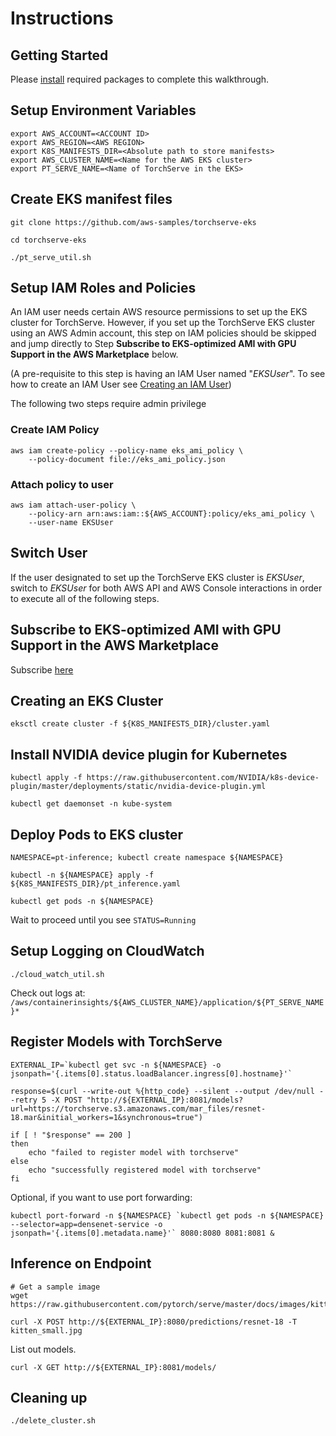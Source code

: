 # Instructions

## Getting Started

Please [install](https://github.com/smart-patrol/pytorch-serve-eks/blob/master/installation.md) required packages to complete this walkthrough.

## Setup Environment Variables

```
export AWS_ACCOUNT=<ACCOUNT ID>
export AWS_REGION=<AWS REGION>
export K8S_MANIFESTS_DIR=<Absolute path to store manifests>
export AWS_CLUSTER_NAME=<Name for the AWS EKS cluster>
export PT_SERVE_NAME=<Name of TorchServe in the EKS>
```

## Create EKS manifest files

```
git clone https://github.com/aws-samples/torchserve-eks

cd torchserve-eks

./pt_serve_util.sh
```

## Setup IAM Roles and Policies

An IAM user needs certain AWS resource permissions to set up the EKS cluster for TorchServe. However, if you set up the TorchServe EKS cluster using an AWS Admin account, this step on IAM policies should be skipped and jump directly to Step **Subscribe to EKS-optimized AMI with GPU Support in the AWS Marketplace** below.

(A pre-requisite to this step is having an IAM User named "*EKSUser*". To see how to create an IAM User see [Creating an IAM User](https://docs.aws.amazon.com/IAM/latest/UserGuide/id_users_create.html))

The following two steps require admin privilege

### Create IAM Policy

```
aws iam create-policy --policy-name eks_ami_policy \
    --policy-document file://eks_ami_policy.json
```

### Attach policy to user
```
aws iam attach-user-policy \
    --policy-arn arn:aws:iam::${AWS_ACCOUNT}:policy/eks_ami_policy \
    --user-name EKSUser
```

## Switch User
If the user designated to set up the TorchServe EKS cluster is *EKSUser*, switch to *EKSUser* for both AWS API and AWS Console interactions in order to execute all of the following steps.

## Subscribe to EKS-optimized AMI with GPU Support in the AWS Marketplace

Subscribe [here](https://aws.amazon.com/marketplace/pp/B07GRHFXGM)

<!---
## Building and Hosting the Docker Image

```
./build_push.sh
```
--->

## Creating an EKS Cluster

```
eksctl create cluster -f ${K8S_MANIFESTS_DIR}/cluster.yaml
```

## Install NVIDIA device plugin for Kubernetes

```
kubectl apply -f https://raw.githubusercontent.com/NVIDIA/k8s-device-plugin/master/deployments/static/nvidia-device-plugin.yml

kubectl get daemonset -n kube-system
```

## Deploy Pods to EKS cluster

```
NAMESPACE=pt-inference; kubectl create namespace ${NAMESPACE}

kubectl -n ${NAMESPACE} apply -f ${K8S_MANIFESTS_DIR}/pt_inference.yaml

kubectl get pods -n ${NAMESPACE}
```
Wait to proceed until you see `STATUS=Running`

## Setup Logging on CloudWatch

```
./cloud_watch_util.sh
```

Check out logs at: `/aws/containerinsights/${AWS_CLUSTER_NAME}/application/${PT_SERVE_NAME}*`

## Register Models with TorchServe

```
EXTERNAL_IP=`kubectl get svc -n ${NAMESPACE} -o jsonpath='{.items[0].status.loadBalancer.ingress[0].hostname}'`

response=$(curl --write-out %{http_code} --silent --output /dev/null --retry 5 -X POST "http://${EXTERNAL_IP}:8081/models?url=https://torchserve.s3.amazonaws.com/mar_files/resnet-18.mar&initial_workers=1&synchronous=true")

if [ ! "$response" == 200 ]
then
    echo "failed to register model with torchserve"
else
    echo "successfully registered model with torchserve"
fi
```

Optional, if you want to use port forwarding:

```
kubectl port-forward -n ${NAMESPACE} `kubectl get pods -n ${NAMESPACE} --selector=app=densenet-service -o jsonpath='{.items[0].metadata.name}'` 8080:8080 8081:8081 &
```

## Inference on Endpoint

```
# Get a sample image
wget https://raw.githubusercontent.com/pytorch/serve/master/docs/images/kitten_small.jpg

curl -X POST http://${EXTERNAL_IP}:8080/predictions/resnet-18 -T kitten_small.jpg
```

List out models.

```
curl -X GET http://${EXTERNAL_IP}:8081/models/
```

## Cleaning up

```
./delete_cluster.sh
```
